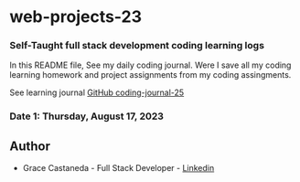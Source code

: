 # web-projects-23

### Self-Taught full stack development coding learning logs

In this README file, See my daily coding journal. Were I save all my coding learning homework and project assignments from my coding assingments.

See learning journal [GitHub coding-journal-25](https://github.com/over45Codes/coding-journal-25)

### Date 1: Thursday, August 17, 2023

## Author

- Grace Castaneda - Full Stack Developer - [Linkedin](https://www.linkedin.com/in/castanedagrace/)